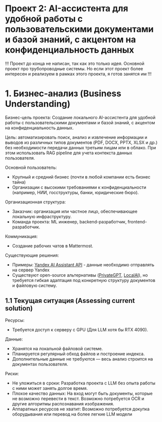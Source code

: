 # Проект 2: AI-ассистента для удобной работы с пользовательскими документами и базой знаний, с акцентом на конфиденциальность данных

!!! Проект до конца не написан, так как это только идея. Основной проект про трубопроводные системы. Но если этот проект более интересен и реализуем в рамках этого проекта, я готов занятся им !!!

# 1.  Бизнес-анализ (Business Understanding)

Бизнес-цель проекта:
Создание локального AI-ассистента для удобной работы с пользовательскими документами и базой знаний, с акцентом на конфиденциальность данных.

Цель: автоматизировать поиск, анализ и извлечение информации и выводов из различных типов документов (PDF, DOCX, PPTX, XLSX и др.) без необходимости передачи данных третьим лицам или в облако. При этом использовать RAG pipeline для учета контекста данных пользователя. 

Основной пользователь:
- Крупный и средний бизнес (почти в любой компании есть бизнес тайна)
- Организации с высокими требованиями к конфиденциальности (например, НИИ, госструктуры, банки, юридические бюро).

Организационная структура:
- Заказчик: организация или частное лицо, обеспечивающее локальную инфраструктуру.
- Команда проекта: ML инженер, backend-разработчик, frontend-разработчик.

Коммуникация:
- Создание рабочих чатов в Mattermost.

Существующие решения:
- Примеры: [Yandex AI Assistant API](https://yandex.cloud/ru/docs/foundation-models/concepts/assistant/?utm_referrer=about%3Ablank#content) - данные необходимо отправлять на сервер Yandex
- Существуют open-source альтернативы ([PrivateGPT](https://github.com/zylon-ai/private-gpt), [LocalAI](https://github.com/mudler/LocalAI)), но требуется гибкая адаптация под конкретную структуру документов и файловую систему.



## 1.1 Текущая ситуация (Assessing current solution)

Ресурсы:
- Требуется доступ к серверу с GPU (Для LLM хотя бы RTX 4090).

Данные:
- Хранятся на локальной файловой системе.
- Планируется регулярный обход файлов и построение индекса.
- Дополнительные данные не требуются — весь анализ строится на документах пользователя.

Риски:
- Не уложиться в сроки: Разработка проекта с LLM без опыта работы с ними может занять долгое время.
- Плохое качество данных: На вход могут быть документы, которые не возможно перевести в текст. Возможно потребуется OCR и другие алгоритмы распознавания изображения.
- Аппаратных ресурсов не хватит: Возможно потребуется докупка оборудывания или перевод на более легкие LLM модели


